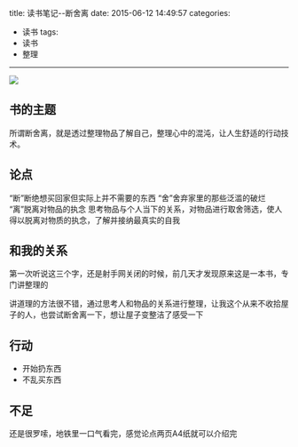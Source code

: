 title: 读书笔记--断舍离
date: 2015-06-12 14:49:57
categories:
- 读书
tags: 
- 读书
- 整理
---


![](http://img4.douban.com/mpic/s26872396.jpg)

## 书的主题

所谓断舍离，就是透过整理物品了解自己，整理心中的混沌，让人生舒适的行动技术。
<!--more-->
## 论点
“断”断绝想买回家但实际上并不需要的东西
“舍”舍弃家里的那些泛滥的破烂
“离”脱离对物品的执念
思考物品与个人当下的关系，对物品进行取舍筛选，使人得以脱离对物质的执念，了解并接纳最真实的自我

## 和我的关系

第一次听说这三个字，还是射手网关闭的时候，前几天才发现原来这是一本书，专门讲整理的

讲道理的方法很不错，通过思考人和物品的关系进行整理，让我这个从来不收拾屋子的人，也尝试断舍离一下，想让屋子变整洁了感受一下

## 行动

* 开始扔东西
* 不乱买东西

## 不足

还是很罗嗦，地铁里一口气看完，感觉论点两页A4纸就可以介绍完